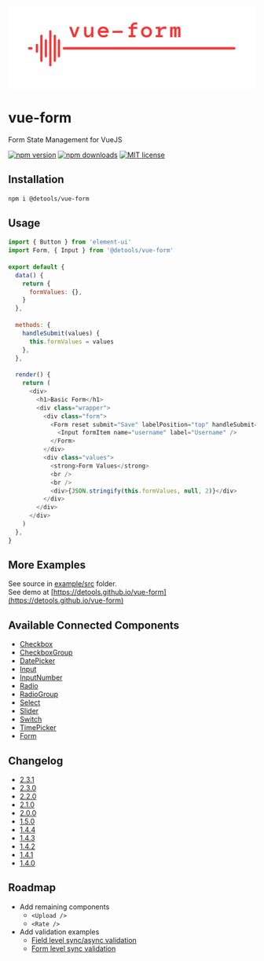 ![image](twitter_header_photo_1.png)

# vue-form

Form State Management for VueJS

[![npm version](http://img.shields.io/npm/v/@detools/vue-form.svg?style=flat)](https://npmjs.org/package/@detools/vue-form 'View this project on npm')
[![npm downloads](https://img.shields.io/npm/dm/@detools/vue-form.svg)](https://npmjs.org/package/@detools/vue-form 'View this project on npm')
[![MIT license](http://img.shields.io/badge/license-MIT-brightgreen.svg)](http://opensource.org/licenses/MIT)

## Installation

```bash
npm i @detools/vue-form
```

## Usage

```js
import { Button } from 'element-ui'
import Form, { Input } from '@detools/vue-form'

export default {
  data() {
    return {
      formValues: {},
    }
  },

  methods: {
    handleSubmit(values) {
      this.formValues = values
    },
  },

  render() {
    return (
      <div>
        <h1>Basic Form</h1>
        <div class="wrapper">
          <div class="form">
            <Form reset submit="Save" labelPosition="top" handleSubmit={this.handleSubmit}>
              <Input formItem name="username" label="Username" />
            </Form>
          </div>
          <div class="values">
            <strong>Form Values</strong>
            <br />
            <br />
            <div>{JSON.stringify(this.formValues, null, 2)}</div>
          </div>
        </div>
      </div>
    )
  },
}
```

## More Examples

See source in [example/src](/example/src) folder.  
See demo at [https://detools.github.io/vue-form](https://detools.github.io/vue-form)

## Available Connected Components

- [Checkbox](/VueForm/ConnectedCheckbox.js)
- [CheckboxGroup](/VueForm/ConnectedCheckboxGroup.js)
- [DatePicker](/VueForm/ConnectedDatePicker.js)
- [Input](/VueForm/ConnectedInput.js)
- [InputNumber](/VueForm/ConnectedInputNumber.js)
- [Radio](/VueForm/ConnectedRadio.js)
- [RadioGroup](/VueForm/ConnectedRadioGroup.js)
- [Select](/VueForm/ConnectedSelect.js)
- [Slider](/VueForm/ConnectedSlider.js)
- [Switch](/VueForm/ConnectedSwitch.js)
- [TimePicker](/VueForm/ConnectedTimePicker.js)
- [Form](/VueForm/Form.vue)

## Changelog

- [2.3.1](/CHANGELOG.md#231)
- [2.3.0](/CHANGELOG.md#230)
- [2.2.0](/CHANGELOG.md#220)
- [2.1.0](/CHANGELOG.md#210)
- [2.0.0](/CHANGELOG.md#200)
- [1.5.0](/CHANGELOG.md#150)
- [1.4.4](/CHANGELOG.md#144)
- [1.4.3](/CHANGELOG.md#143)
- [1.4.2](/CHANGELOG.md#142)
- [1.4.1](/CHANGELOG.md#141)
- [1.4.0](/CHANGELOG.md#140)

## Roadmap

- Add remaining components
  - `<Upload />`
  - `<Rate />`
- Add validation examples
  - [Field level sync/async validation](https://detools.github.io/vue-form/#/inline-validators-form)
  - [Form level sync validation](https://detools.github.io/vue-form/#/sync-validation-form)
